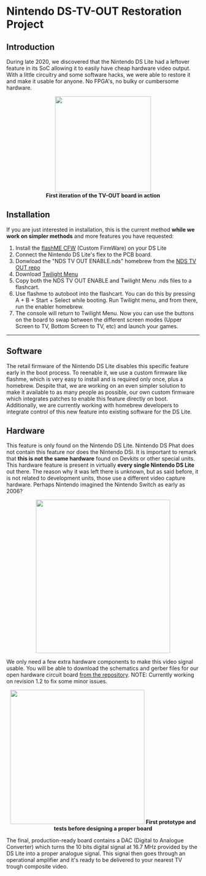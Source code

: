 # Nintendo DS-TV-OUT Restoration Project

## Introduction

During late 2020, we discovered that the Nintendo DS Lite had a leftover feature in its SoC allowing it to easily have cheap hardware video output. With a little circuitry and some software hacks, we were able to restore it and make it usable for anyone. No FPGA's, no bulky or cumbersome hardware.

<center>
<img src="https://raw.githubusercontent.com/LostNintendoHistory/lostnintendohistory.github.io/main/img/NDSTVOUT/DSTVOUT.jpg" width="250" height="250"><br></center>
<center>
  <b>First iteration of the TV-OUT board in action</b>
  </center>

## Installation 

If you are just interested in installation, this is the current method **while we work on simpler methods** and more features you have requested:

1. Install the [flashME CFW](https://ezflash.sosuke.com/wiki/index.php/Flashme) (Custom FirmWare) on your DS Lite
2. Connect the Nintendo DS Lite's flex to the PCB board.
3. Donwload the "NDS TV OUT ENABLE.nds" homebrew from the [NDS TV OUT repo](https://github.com/LostNintendoHistory/Lost-NDS-TV)
4. Download [Twilight Menu](https://github.com/DS-Homebrew/TWiLightMenu/releases)
5. Copy both the NDS TV OUT ENABLE and Twilight Menu .nds files to a flashcart.
6. Use flashme to autoboot into the flashcart. You can do this by pressing A + B + Start + Select while booting. Run Twilight menu, and from there, run the enabler homebrew.
7. The console will return to Twilight Menu. Now you can use the buttons on the board to swap between the different screen modes (Upper Screen to TV, Bottom Screen to TV, etc) and launch your games.

---

## Software

The retail firmware of the Nintendo DS Lite disables this specific feature early in the boot process. To reenable it, we use a custom firmware like flashme, which is very easy to install and is required only once, plus a homebrew. Despite that, we are working on an even simpler solution to make it available to as many people as possible, our own custom firmware which integrates patches to enable this feature directly on boot. Additionally, we are currently working with homebrew developers to integrate control of this new feature into existing software for the DS Lite.

## Hardware

This feature is only found on the Nintendo DS Lite. Nintendo DS Phat does not contain this feature nor does the Nintendo DSi. It is important to remark that **this is not the same hardware** found on Devkits or other special units. This hardware feature is present in virtually **every single Nintendo DS Lite** out there. The reason why it was left there is unknown, but as said before, it is not related to development units, those use a different video capture hardware. Perhaps Nintendo imagined the Nintendo Switch as early as 2006?

<center><img src="https://raw.githubusercontent.com/LostNintendoHistory/lostnintendohistory.github.io/main/img/NDSTVOUT/PCB_Rev_11.png" width="350" height="400"></center>


We only need a few extra hardware components to make this video signal usable. You will be able to download the schematics and gerber files for our open hardware circuit board [from the repository](https://github.com/LostNintendoHistory/Lost-NDS-TV). NOTE: Currently working on revision 1.2 to fix some minor issues.

<center>
<img src="https://raw.githubusercontent.com/LostNintendoHistory/lostnintendohistory.github.io/main/img/NDSTVOUT/Prototype.jpg" width="350" height="350"></img>
<b>First prototype and tests before designing a proper board</b>
</center>




The final, production-ready board contains a DAC (Digital to Analogue Converter) which turns the 10 bits digital signal at 16.7 MHz provided by the DS Lite into a proper analogue signal. This signal then goes through an operational amplifier and it's ready to be delivered to your nearest TV trough composite video.


